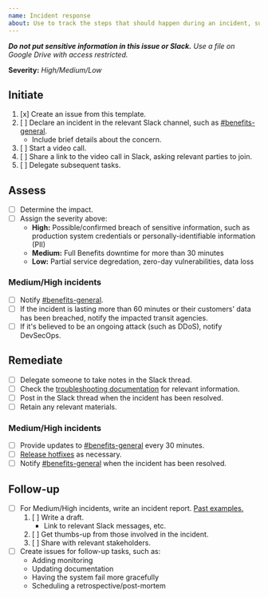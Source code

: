```yaml
---
name: Incident response
about: Use to track the steps that should happen during an incident, such as a data breach or unexpected downtime, even if it's just a suspicion.
---
```


_**Do not put sensitive information in this issue or Slack.** Use a file on Google Drive with access restricted._

**Severity:** _High/Medium/Low_

## Initiate

1. [x] Create an issue from this template.
1. [ ] Declare an incident in the relevant Slack channel, such as [#benefits-general][benefits-general].
   - Include brief details about the concern.
1. [ ] Start a video call.
1. [ ] Share a link to the video call in Slack, asking relevant parties to join.
1. [ ] Delegate subsequent tasks.

## Assess

- [ ] Determine the impact.
- [ ] Assign the severity above:
  - **High:** Possible/confirmed breach of sensitive information, such as production system credentials or personally-identifiable information (PII)
  - **Medium:** Full Benefits downtime for more than 30 minutes
  - **Low:** Partial service degredation, zero-day vulnerabilities, data loss

### Medium/High incidents

- [ ] Notify [#benefits-general][benefits-general].
- [ ] If the incident is lasting more than 60 minutes or their customers' data has been breached, notify the impacted transit agencies.
- [ ] If it's believed to be an ongoing attack (such as DDoS), notify DevSecOps.

## Remediate

- [ ] Delegate someone to take notes in the Slack thread.
- [ ] Check the [troubleshooting documentation](https://docs.calitp.org/benefits/deployment/troubleshooting/) for relevant information.
- [ ] Post in the Slack thread when the incident has been resolved.
- [ ] Retain any relevant materials.

### Medium/High incidents

- [ ] Provide updates to [#benefits-general][benefits-general] every 30 minutes.
- [ ] [Release hotfixes](https://docs.calitp.org/benefits/deployment/release/) as necessary.
- [ ] Notify [#benefits-general][benefits-general] when the incident has been resolved.

## Follow-up

- [ ] For Medium/High incidents, write an incident report. [Past examples.](https://drive.google.com/drive/folders/1MVixX2jFioaSiM3xtGB15rKyU99fScqH)
  1. [ ] Write a draft.
     - Link to relevant Slack messages, etc.
  1. [ ] Get thumbs-up from those involved in the incident.
  1. [ ] Share with relevant stakeholders.
- [ ] Create issues for follow-up tasks, such as:
  - Adding monitoring
  - Updating documentation
  - Having the system fail more gracefully
  - Scheduling a retrospective/post-mortem

[benefits-general]: https://cal-itp.slack.com/archives/C013W8RUAMU

